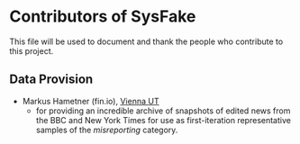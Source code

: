 Contributors of SysFake
============================
This file will be used to document and thank the people who contribute to this project.

Data Provision
----------
* Markus Hametner (fin.io), [Vienna UT](http://tuwien.ac.at/)
    * for providing an incredible archive of snapshots of edited news from the BBC and New York Times for use as first-iteration representative samples of the *misreporting* category.
